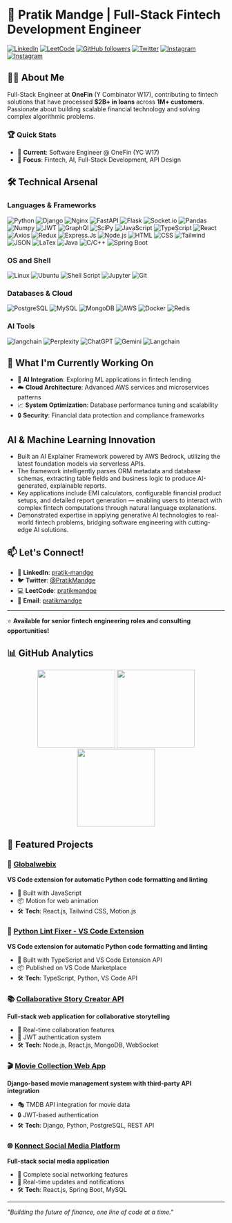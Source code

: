 # 🚀 Pratik Mandge | Full-Stack Fintech Development Engineer

[![LinkedIn](https://img.shields.io/badge/LinkedIn-pratik--mandge-blue?style=flat-square&logo=linkedin&style=plastic)](https://linkedin.com/in/pratik-mandge)
[![LeetCode](https://img.shields.io/badge/LeetCode-pratikmandge-orange?style=flat-square&logo=leetcode&style=plastic)](https://leetcode.com/pratikmandge)
[![GitHub followers](https://img.shields.io/github/followers/pratikmandge?style=flat-square&logo=github&style=plastic)](https://github.com/pratikmandge)
[![Twitter](https://img.shields.io/badge/@PratikMandge-000000?style=flat-square&logo=x&logoColor=white&style=plastic)](https://x.com/pratikmandge)
[![Instagram](https://img.shields.io/badge/Instagram-b5512d?style=flat-square&logo=instagram&logoColor=white&logoColor=white&style=plastic)](https://www.instagram.com/pratik_mandge/)
[![Instagram](https://img.shields.io/badge/Gmail-ba8caa?style=flat-square&logo=gmail&logoColor=white&style=plastic)](mailto:pratikmandgebussiness@gmail.com)


## 👨‍💻 About Me

Full-Stack Engineer at **OneFin** (Y Combinator W17), contributing to fintech solutions that have processed **$2B+ in loans** across **1M+ customers**. Passionate about building scalable financial technology and solving complex algorithmic problems.

### 🏆 Quick Stats
- 🏢 **Current**: Software Engineer @ OneFin (YC W17)
- 🎯 **Focus**: Fintech, AI, Full-Stack Development, API Design

## 🛠️ Technical Arsenal

### **Languages & Frameworks**
![Python](https://img.shields.io/badge/Python-3776ab?logo=Python&logoColor=white&style=plastic)
![Django](https://img.shields.io/badge/Django-63ad13?logo=django&logoColor=white&style=plastic)
![Nginx](https://img.shields.io/badge/Nginx-009639?&logo=nginx&logoColor=white&style=plastic)
![FastAPI](https://img.shields.io/badge/fastapi-109989?&logo=FASTAPI&logoColor=white&style=plastic)
![Flask](https://img.shields.io/badge/Flask-000000?logo=flask&logoColor=white&style=plastic)
![Socket.io](https://img.shields.io/badge/Socket.io-010101?&logo=Socket.io&logoColor=white&style=plastic)
![Pandas](https://img.shields.io/badge/Pandas-2C2D72?logo=pandas&logoColor=white&style=plastic)
![Numpy](https://img.shields.io/badge/Numpy-777BB4?&logo=numpy&logoColor=white&style=plastic)
![JWT](https://img.shields.io/badge/SciPy-654FF0?&logo=SciPy&logoColor=white&style=plastic)
![GraphQl](https://img.shields.io/badge/JWT-000000?logo=JSON%20web%20tokens&logoColor=white&style=plastic)
![SciPy](https://img.shields.io/badge/GraphQl-E10098?logo=graphql&logoColor=white&style=plastic)
![JavaScript](https://img.shields.io/badge/JavaScript-323330?logo=javascript&logoColor=F7DF1E&style=plastic)
![TypeScript](https://img.shields.io/badge/TypeScript-007ACC?logo=typescript&logoColor=white&style=plastic)
![React](https://img.shields.io/badge/ReactJs-61DAFB?logo=react&logoColor=white&style=plastic)
![Axios](https://img.shields.io/badge/axios-671ddf?&logo=axios&logoColor=white&style=plastic)
![Redux](https://img.shields.io/badge/Redux-593D88?logo=redux&logoColor=white&style=plastic)
![Express.Js](https://img.shields.io/badge/Express%20js-000000?&logo=express&logoColor=white&style=plastic)
![Node.js](https://img.shields.io/badge/Node.js-339933?logo=node.js&logoColor=white&style=plastic)
![HTML](https://img.shields.io/badge/HTML5-E34F26?logo=html5&logoColor=white&style=plastic)
![CSS](https://img.shields.io/badge/CSS-E34F26?logo=css&logoColor=white&style=plastic)
![Tailwind](https://img.shields.io/badge/Tailwind-38B2AC?logo=tailwind-css&logoColor=white&style=plastic)
![JSON](https://img.shields.io/badge/JSON-5E5C5C?logo=json&logoColor=white&style=plastic)
![LaTex](https://img.shields.io/badge/LaTeX-47A141?logo=LaTeX&logoColor=white&style=plastic)
![Java](https://img.shields.io/badge/Java-ff0d00?logo=java&logoColor=white&style=plastic)
![C/C++](https://img.shields.io/badge/C/C%2B%2B-00599C?logo=c%2B%2B&logoColor=white&logoColor=white&style=plastic)
![Spring Boot](https://img.shields.io/badge/Spring_Boot-6DB33F?logo=spring-boot&logoColor=white&style=plastic)

### **OS and Shell**
![Linux](https://img.shields.io/badge/Linux-FCC624?logo=linux&logoColor=black&style=plastic)
![Ubuntu](https://img.shields.io/badge/Ubuntu-E95420?logo=ubuntu&logoColor=white&style=plastic)
![Shell Script](https://img.shields.io/badge/Shell_Script-121011?logo=gnu-bash&logoColor=white&style=plastic)
![Jupyter](https://img.shields.io/badge/Jupyter-F37626.svg?logo=Jupyter&logoColor=white&style=plastic)
![Git](https://img.shields.io/badge/GIT-E44C30?logo=git&logoColor=white&style=plastic)

### **Databases & Cloud**
![PostgreSQL](https://img.shields.io/badge/PostgreSQL-336791?style=flat-square&logo=postgresql&logoColor=white&style=plastic)
![MySQL](https://img.shields.io/badge/MySQL-4479a1?style=flat-square&logo=mysql&logoColor=white&style=plastic)
![MongoDB](https://img.shields.io/badge/MongoDB-47a248?style=flat-square&logo=mongodb&logoColor=white&style=plastic)
![AWS](https://img.shields.io/badge/AWS-232f3e?style=flat-square&logo=aws&logoColor=white&style=plastic)
![Docker](https://img.shields.io/badge/Docker-2496ed?style=flat-square&&logoColor=white&logo=docker&style=plastic)
![Redis](https://img.shields.io/badge/redis-%23DD0031.svg?&logo=redis&logoColor=white&style=plastic)

### **AI Tools**
![langchain](https://img.shields.io/badge/github%20copilot-000000?logo=githubcopilot&logoColor=white&style=plastic)
![Perplexity](https://img.shields.io/badge/Perplexity-1FB8CD?logo=perplexity&logoColor=white&style=plastic)
![ChatGPT](https://img.shields.io/badge/ChatGPT-74aa9c?logo=openai&logoColor=white&style=plastic)
![Gemini](https://img.shields.io/badge/Google%20Gemini-8E75B2?logo=googlegemini&logoColor=white&style=plastic)
![Langchain](https://img.shields.io/badge/langchain-1C3C3C?logo=langchain&logoColor=white&style=plastic)


## 🎯 What I'm Currently Working On
- 🤖 **AI Integration**: Exploring ML applications in fintech lending
- ☁️ **Cloud Architecture**: Advanced AWS services and microservices patterns  
- 📈 **System Optimization**: Database performance tuning and scalability
- 🔒 **Security**: Financial data protection and compliance frameworks

## AI & Machine Learning Innovation
- Built an AI Explainer Framework powered by AWS Bedrock, utilizing the latest foundation models via serverless APIs.
- The framework intelligently parses ORM metadata and database schemas, extracting table fields and business logic to produce AI-generated, explainable reports.
- Key applications include EMI calculators, configurable financial product setups, and detailed report generation — enabling users to interact with complex fintech computations through natural language explanations.
- Demonstrated expertise in applying generative AI technologies to real-world fintech problems, bridging software engineering with cutting-edge AI solutions.

## 📫 Let's Connect!
- 💼 **LinkedIn**: [pratik-mandge](https://linkedin.com/in/pratik-mandge)
- 🐦 **Twitter**: [@PratikMandge](https://twitter.com/PratikMandge)
- 💻 **LeetCode**: [pratikmandge](https://leetcode.com/pratikmandge)
- 📧 **Email**: [pratikmandge](mailto:pratikmandgebussiness@gmail.com)
---
⭐ **Available for senior fintech engineering roles and consulting opportunities!**

## 📊 GitHub Analytics

<div align="center">
  <img height="180em" src="https://github-readme-stats.vercel.app/api?username=pratikmandge&show_icons=true&theme=tokyonight&include_all_commits=true&count_private=true"/>
  <img height="180em" src="https://github-readme-stats.vercel.app/api/top-langs/?username=pratikmandge&layout=compact&langs_count=8&theme=tokyonight"/>
  <img height="180em" src="https://github-readme-activity-graph.vercel.app/graph?username=pratikmandge"/>
</div>

## 🎯 Featured Projects

### 🔧 [Globalwebix](https://github.com/pratikmandge/Globalwebix)
**VS Code extension for automatic Python code formatting and linting**
- 🚀 Built with JavaScript
- 📦 Motion for web animation
- 🛠️ **Tech**: React.js, Tailwind CSS, Motion.js

### 🔧 [Python Lint Fixer - VS Code Extension](https://github.com/pratikmandge/Python-Lint-Fixer)
**VS Code extension for automatic Python code formatting and linting**
- 🚀 Built with TypeScript and VS Code Extension API
- 📦 Published on VS Code Marketplace
- 🛠️ **Tech**: TypeScript, Python, VS Code API

### 📚 [Collaborative Story Creator API](https://github.com/pratikmandge/Collaborative-and-Fun-Story-Creator-API)
**Full-stack web application for collaborative storytelling**
- 👥 Real-time collaboration features
- 🔐 JWT authentication system
- 🛠️ **Tech**: Node.js, React.js, MongoDB, WebSocket

### 🎬 [Movie Collection Web App](https://github.com/pratikmandge/Movie-Collection-Web-Application)
**Django-based movie management system with third-party API integration**
- 🎭 TMDB API integration for movie data
- 🔒 JWT-based authentication
- 🛠️ **Tech**: Django, Python, PostgreSQL, REST API

### 🌐 [Konnect Social Media Platform](https://github.com/pratikmandge/Konnect-Social-Media-Application)
**Full-stack social media application**
- 📱 Complete social networking features
- 🔄 Real-time updates and notifications
- 🛠️ **Tech**: React.js, Spring Boot, MySQL
---
*"Building the future of finance, one line of code at a time."*
